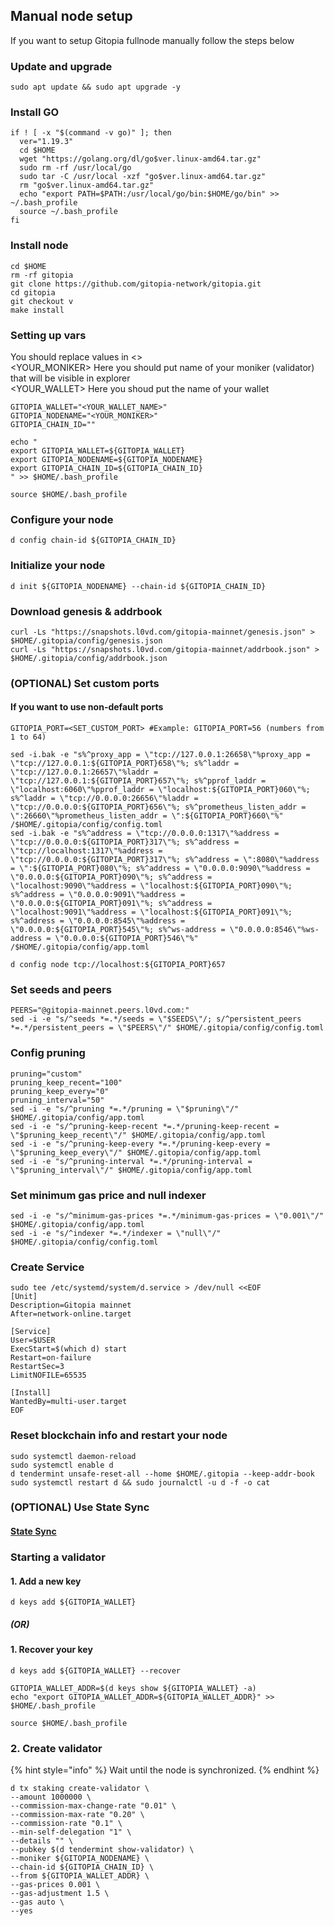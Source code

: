 ## Manual node setup
If you want to setup Gitopia fullnode manually follow the steps below

### Update and upgrade
```
sudo apt update && sudo apt upgrade -y
```

### Install GO
```
if ! [ -x "$(command -v go)" ]; then
  ver="1.19.3"
  cd $HOME
  wget "https://golang.org/dl/go$ver.linux-amd64.tar.gz"
  sudo rm -rf /usr/local/go
  sudo tar -C /usr/local -xzf "go$ver.linux-amd64.tar.gz"
  rm "go$ver.linux-amd64.tar.gz"
  echo "export PATH=$PATH:/usr/local/go/bin:$HOME/go/bin" >> ~/.bash_profile
  source ~/.bash_profile
fi
```

### Install node
```
cd $HOME
rm -rf gitopia
git clone https://github.com/gitopia-network/gitopia.git
cd gitopia
git checkout v
make install
```


### Setting up vars
You should replace values in <> <br />
<YOUR_MONIKER> Here you should put name of your moniker (validator) that will be visible in explorer <br />
<YOUR_WALLET> Here you shoud put the name of your wallet

```
GITOPIA_WALLET="<YOUR_WALLET_NAME>"
GITOPIA_NODENAME="<YOUR_MONIKER>"
GITOPIA_CHAIN_ID=""
```

```
echo "
export GITOPIA_WALLET=${GITOPIA_WALLET}
export GITOPIA_NODENAME=${GITOPIA_NODENAME}
export GITOPIA_CHAIN_ID=${GITOPIA_CHAIN_ID}
" >> $HOME/.bash_profile

source $HOME/.bash_profile
```


### Configure your node
```
d config chain-id ${GITOPIA_CHAIN_ID}
```

### Initialize your node
```
d init ${GITOPIA_NODENAME} --chain-id ${GITOPIA_CHAIN_ID}
```

### Download genesis & addrbook
```
curl -Ls "https://snapshots.l0vd.com/gitopia-mainnet/genesis.json" > $HOME/.gitopia/config/genesis.json
curl -Ls "https://snapshots.l0vd.com/gitopia-mainnet/addrbook.json" > $HOME/.gitopia/config/addrbook.json
```

### (OPTIONAL) Set custom ports

#### If you want to use non-default ports
```
GITOPIA_PORT=<SET_CUSTOM_PORT> #Example: GITOPIA_PORT=56 (numbers from 1 to 64)
```
```
sed -i.bak -e "s%^proxy_app = \"tcp://127.0.0.1:26658\"%proxy_app = \"tcp://127.0.0.1:${GITOPIA_PORT}658\"%; s%^laddr = \"tcp://127.0.0.1:26657\"%laddr = \"tcp://127.0.0.1:${GITOPIA_PORT}657\"%; s%^pprof_laddr = \"localhost:6060\"%pprof_laddr = \"localhost:${GITOPIA_PORT}060\"%; s%^laddr = \"tcp://0.0.0.0:26656\"%laddr = \"tcp://0.0.0.0:${GITOPIA_PORT}656\"%; s%^prometheus_listen_addr = \":26660\"%prometheus_listen_addr = \":${GITOPIA_PORT}660\"%" /$HOME/.gitopia/config/config.toml
sed -i.bak -e "s%^address = \"tcp://0.0.0.0:1317\"%address = \"tcp://0.0.0.0:${GITOPIA_PORT}317\"%; s%^address = \"tcp://localhost:1317\"%address = \"tcp://0.0.0.0:${GITOPIA_PORT}317\"%; s%^address = \":8080\"%address = \":${GITOPIA_PORT}080\"%; s%^address = \"0.0.0.0:9090\"%address = \"0.0.0.0:${GITOPIA_PORT}090\"%; s%^address = \"localhost:9090\"%address = \"localhost:${GITOPIA_PORT}090\"%; s%^address = \"0.0.0.0:9091\"%address = \"0.0.0.0:${GITOPIA_PORT}091\"%; s%^address = \"localhost:9091\"%address = \"localhost:${GITOPIA_PORT}091\"%; s%^address = \"0.0.0.0:8545\"%address = \"0.0.0.0:${GITOPIA_PORT}545\"%; s%^ws-address = \"0.0.0.0:8546\"%ws-address = \"0.0.0.0:${GITOPIA_PORT}546\"%" /$HOME/.gitopia/config/app.toml
```
```
d config node tcp://localhost:${GITOPIA_PORT}657
```

### Set seeds and peers
```
PEERS="@gitopia-mainnet.peers.l0vd.com:"
sed -i -e "s/^seeds *=.*/seeds = \"$SEEDS\"/; s/^persistent_peers *=.*/persistent_peers = \"$PEERS\"/" $HOME/.gitopia/config/config.toml
```

### Config pruning
```
pruning="custom"
pruning_keep_recent="100"
pruning_keep_every="0"
pruning_interval="50"
sed -i -e "s/^pruning *=.*/pruning = \"$pruning\"/" $HOME/.gitopia/config/app.toml
sed -i -e "s/^pruning-keep-recent *=.*/pruning-keep-recent = \"$pruning_keep_recent\"/" $HOME/.gitopia/config/app.toml
sed -i -e "s/^pruning-keep-every *=.*/pruning-keep-every = \"$pruning_keep_every\"/" $HOME/.gitopia/config/app.toml
sed -i -e "s/^pruning-interval *=.*/pruning-interval = \"$pruning_interval\"/" $HOME/.gitopia/config/app.toml
```

### Set minimum gas price and null indexer
```
sed -i -e "s/^minimum-gas-prices *=.*/minimum-gas-prices = \"0.001\"/" $HOME/.gitopia/config/app.toml
sed -i -e "s/^indexer *=.*/indexer = \"null\"/" $HOME/.gitopia/config/config.toml
```

### Create Service
```
sudo tee /etc/systemd/system/d.service > /dev/null <<EOF
[Unit]
Description=Gitopia mainnet
After=network-online.target

[Service]
User=$USER
ExecStart=$(which d) start
Restart=on-failure
RestartSec=3
LimitNOFILE=65535

[Install]
WantedBy=multi-user.target
EOF
```

### Reset blockchain info and restart your node
```
sudo systemctl daemon-reload
sudo systemctl enable d
d tendermint unsafe-reset-all --home $HOME/.gitopia --keep-addr-book
sudo systemctl restart d && sudo journalctl -u d -f -o cat
```

### (OPTIONAL) Use State Sync

#### [State Sync]()


### Starting a validator

#### 1. Add a new key
```
d keys add ${GITOPIA_WALLET}
```
##### (OR)

#### 1. Recover your key
```
d keys add ${GITOPIA_WALLET} --recover
```

```
GITOPIA_WALLET_ADDR=$(d keys show ${GITOPIA_WALLET} -a)
echo "export GITOPIA_WALLET_ADDR=${GITOPIA_WALLET_ADDR}" >> $HOME/.bash_profile

source $HOME/.bash_profile
```


### 2. Create validator

{% hint style="info" %}
Wait until the node is synchronized.
{% endhint %}

```
d tx staking create-validator \
--amount 1000000 \
--commission-max-change-rate "0.01" \
--commission-max-rate "0.20" \
--commission-rate "0.1" \
--min-self-delegation "1" \
--details "" \
--pubkey $(d tendermint show-validator) \
--moniker ${GITOPIA_NODENAME} \
--chain-id ${GITOPIA_CHAIN_ID} \
--from ${GITOPIA_WALLET_ADDR} \
--gas-prices 0.001 \
--gas-adjustment 1.5 \
--gas auto \
--yes
```

